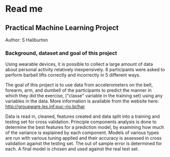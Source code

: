 # Read me
## Practical Machine Learning Project
Author: S Haliburton

### Background, dataset and goal of this project
Using wearable devices, it is possible to collect a large amount of data about personal activity relatively inexpensively.
6 participants were asked to perform barbell lifts correctly and incorrectly in 5 different ways.

The goal of this project is to use data from accelerometers on the belt, forearm, arm, and dumbell of the participants to predict the manner in which they did the exercise, ("classe" variable in the training set) using any variables in the data.
More information is available from the website here: http://groupware.les.inf.puc-rio.br/har

Data is read in, cleaned, features created and data split into a training and testing set for cross validation.
Principle components analysis is done to determine the best features for a prediction model, by examining how much of the variance
is explained by each component.
Models of various types are run with various tuning applied and their accuracy is assessed in cross validation against the
testing set.  The out of sample error is determined for each.
A final model is chosen and used against the real test set.
